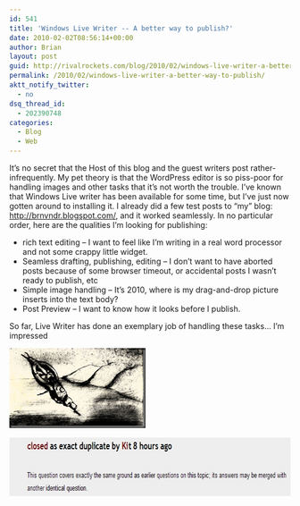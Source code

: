 ```yaml
---
id: 541
title: 'Windows Live Writer -- A better way to publish?'
date: 2010-02-02T08:56:14+00:00
author: Brian
layout: post
guid: http://rivalrockets.com/blog/2010/02/windows-live-writer-a-better-way-to-publish/
permalink: /2010/02/windows-live-writer-a-better-way-to-publish/
aktt_notify_twitter:
  - no
dsq_thread_id:
  - 202390748
categories:
  - Blog
  - Web
---
```

It’s no secret that the Host of this blog and the guest writers post rather-infrequently.   My pet theory is that the WordPress editor is so piss-poor for handling images and other tasks that it’s not worth the trouble.    I’ve known that Windows Live writer has been available for some time, but I’ve just now gotten around to installing it.   I already did a few test posts to “my” blog: <http://brnvndr.blogspot.com/>, and it worked seamlessly.  In no particular order, here are the qualities I’m looking for publishing:

  * rich text editing – I want to feel like I’m writing in a real word processor and not some crappy little widget.
  * Seamless drafting, publishing, editing – I don’t want to have aborted posts because of some browser timeout, or accidental posts I wasn’t ready to publish, etc
  * Simple image handling – It’s 2010, where is my drag-and-drop picture inserts into the text body?
  * Post Preview – I want to know how it looks before I publish.

So far, Live Writer has done an exemplary job of handling these tasks… I’m impressed

[](http://keirann.deviantart.com/art/)[<img style="float: none; margin-left: auto; margin-right: auto; border-width: 0px;" src="/content/2010/02/image_thumb.png" border="0" alt="image" width="244" height="143" />](/content/2010/02/image.png) [](http://keirann.deviantart.com/art/)

[<img class="aligncenter size-full wp-image-569" src="/content/2010/02/duplicate.jpg" alt="" width="708" height="109" />](/2008/11/live-writer-to-hijack-all-attempts-at-making-excuses-for-not-writing-a-blog-post/)
